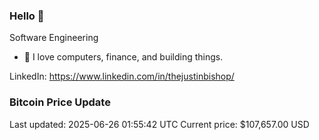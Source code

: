 ### Hello 🤙  

Software Engineering

- 🔭 I love computers, finance, and building things.
  
LinkedIn: https://www.linkedin.com/in/thejustinbishop/  




































































































































































































































































































































































































































































































































































































































































































































































### Bitcoin Price Update
Last updated: 2025-06-26 01:55:42 UTC
Current price: $107,657.00 USD
